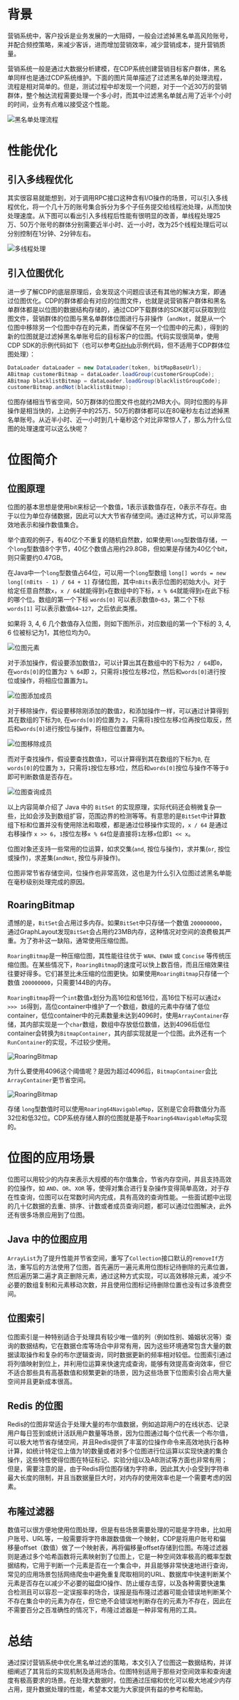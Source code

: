 # 背景

营销系统中，客户投诉是业务发展的一大阻碍，一般会过滤掉黑名单高风险账号，并配合频控策略，来减少客诉，进而增加营销效率，减少营销成本，提升营销质量。

营销系统一般是通过大数据分析建模，在CDP系统创建营销目标客户群体，黑名单同样也是通过CDP系统维护。下面的图片简单描述了过滤黑名单的处理流程，流程是相对简单的。但是，测试过程中却发现一个问题，对于一个近30万的营销群体，整个触达流程需要处理一个多小时，而其中过滤黑名单就占用了近半个小时的时间，业务有点难以接受这个性能。

![黑名单处理流程](images/blacklist_serial_flow.svg)

# 性能优化
## 引入多线程优化

其实很容易就能想到，对于调用RPC接口这种含有I/O操作的场景，可以引入多线程优化，将一个几十万的账号集合拆分为多个子任务提交给线程池处理，从而加快处理速度。从下图可以看出引入多线程后性能有很明显的改善，单线程处理25万、50万个账号的群体分别需要近半小时、近一小时，改为25个线程处理后可以分别控制在1分钟、2分钟左右。

![多线程处理](images/multithreading.svg)

## 引入位图优化

进一步了解CDP的底层原理后，会发现这个问题应该还有其他的解决方案，即通过位图优化。CDP的群体都会有对应的位图文件，也就是说营销客户群体和黑名单群体都是以位图的数据结构存储的，通过CDP下载群体的SDK就可以获取到位图文件，营销群体的位图与黑名单群体位图进行与非操作（`andNot`，就是从一个位图中移除另一个位图中存在的元素，而保留不在另一个位图中的元素），得到的新的位图就是过滤掉黑名单账号后的目标客户的位图。代码实现很简单，使用CDP SDK的示例代码如下（也可以参考[GitHub](https://github.com/howiefh/bitmap-example/blob/main/src/main/java/io/github/howiefh/bitmap/BitmapBlacklistOptimize.java)示例代码，但不适用于CDP群体位图处理）：

```java
DataLoader dataLoader = new DataLoader(token, bitMapBaseUrl);
ABitmap customerBitmap = dataLoader.loadGroup(customerGroupCode);
ABitmap blacklistBitmap = dataLoader.loadGroup(blacklistGroupCode);
customerBitmap.andNot(blacklistBitmap);
```

位图存储相当节省空间，50万群体的位图文件也就约2MB大小。同时位图的与非操作是相当快的，上边例子中的25万、50万的群体都可以在80毫秒左右过滤掉黑名单账号。从近半小时、近一小时到几十毫秒这个对比非常惊人了，那么为什么位图的处理速度可以这么快呢？

# 位图简介
## 位图原理

位图的基本思想是使用bit来标记一个数值，1表示该数值存在，0表示不存在。由于以位为单位存储数据，因此可以大大节省存储空间。通过这种方式，可以非常高效地表示和操作数值集合。

举个直观的例子，有40亿个不重复的随机自然数，如果使用`long`型数值存储，一个`long`型数值8个字节，40亿个数值占用约29.8GB，但如果是存储为40亿个bit，则只需要约0.47GB。

在Java中一个`long`型数值占64位，可以用一个`long`型数组 `long[] words = new long[(nBits - 1) / 64 + 1]` 存储位图，其中`nBits`表示位图的初始大小。对于给定任意自然数`x`，`x / 64`就能得到`x`在数组中的下标，`x % 64`就能得到`x`在此下标的哪个位。数组的第一个下标 `words[0]` 可以表示数值`0~63`，第二个下标 `words[1]` 可以表示数值`64~127`，之后依此类推。

如果将 3, 4, 6 几个数值存入位图，则如下图所示，对应数组的第一个下标的 3, 4, 6 位被标记为1，其他位均为0。

![位图元素](images/bitmap.svg)

对于添加操作，假设要添加数值`2`，可以计算出其在数组中的下标为`2 / 64`即`0`，在`words[0]`的位置为`2 % 64`即 `2`，只需将`1`按位左移`2`位，然后和`words[0]`进行按位或操作，将相应位置置为`1`。

![位图添加成员](images/bitmap_add.svg)

对于移除操作，假设要移除刚添加的数值`2`，和添加操作一样，可以通过计算得到其在数组的下标为`0`, 在`words[0]`的位置为 `2`，只需将`1`按位左移`2`位再按位取反，然后和`words[0]`进行按位与操作，将相应位置置为`0`。

![位图移除成员](images/bitmap_remove.svg)

而对于查找操作，假设要查找数值`3`，可以计算得到其在数组的下标为`0`, 在`words[0]`的位置为 `3`，只需将`1`按位左移`3`位，然后和`words[0]`按位与操作不等于`0`即可判断数值是否存在。

![位图查询成员](images/bitmap_get.svg)

以上内容简单介绍了 Java 中的 `BitSet` 的实现原理，实际代码还会稍微复杂一些，比如会涉及到数组扩容，范围边界的检测等等。有意思的是`BitSet`中计算数组下标和位置并没有使用除法和取模，都是通过位移操作实现的，`x / 64` 是通过右移操作 `x >> 6`，`1`按位左移`x % 64`位是直接将`1`左移`x`位即`1 << x`。

位图对象还支持一些常用的位运算，如求交集(`and`, 按位与操作)，求并集(`or`, 按位或操作)，求差集(`andNot`, 按位与非操作)。

位图非常节省存储空间，位操作也非常高效，这也是为什么引入位图过滤黑名单能在毫秒级别处理完成的原因。

## RoaringBitmap

遗憾的是，`BitSet`会占用过多内存。如果`BitSet`中只存储一个数值 `200000000`，通过GraphLayout发现`BitSet`会占用约23MB内存，这种情况对空间的浪费极其严重。为了弥补这一缺陷，通常使用压缩位图。

`RoaringBitmap`是一种压缩位图，其性能往往优于 `WAH`、`EWAH` 或 `Concise` 等传统压缩位图。在某些情况下，`RoaringBitmap`的速度可以快上数百倍，而且压缩效果往往要好得多。它们甚至比未压缩的位图更快。如果使用`RoaringBitmap`只存储一个数值 `200000000`，只需要144B的内存。

`RoaringBitmap`将一个`int`数值`x`划分为高16位和低16位，高16位下标可以通过`x >>> 16`得到，高位container中维护了一个数组，数组的元素中存储了低位container，低位container中的元素数量未达到4096时，使用`ArrayContainer`存储，其内部实现是一个`char`数组，数组中存放低位数值，达到4096后低位container会转换为`BitmapContainer`，其内部实现就是一个位图。此外还有一个`RunContainer`的实现，不过较少使用。

![RoaringBitmap](images/roaring_bitmap.svg)

为什么要使用4096这个阈值呢？是因为超过4096后，`BitmapContainer`会比`ArrayContainer`更节省空间。

![RoaringBitmap](images/container.svg)

存储 `long`型数值时可以使用`Roaring64NavigableMap`，区别是它会将数值分为高32位和低32位。CDP系统存储人群的位图就是基于`Roaring64NavigableMap`实现的。

# 位图的应用场景

位图可以用较少的内存来表示大规模的布尔值集合，节省内存空间，并且支持高效的位操作，如 `AND`、`OR`、`XOR` 等，使得对集合进行复杂操作变得简单高效，对于存在性查询，位图可以在常数时间内完成，具有高效的查询性能。一些面试题中出现的几十亿数据的去重、排序、计数或者成员查询问题，都可以通过位图解决，此外还有很多场景应用到了位图。

## Java 中的位图应用

`ArrayList`为了提升性能并节省空间，重写了`Collection`接口默认的`removeIf`方法，重写后的方法使用了位图，首先遍历一遍元素用位图标记待删除的元素位置，然后遍历第二遍才真正删除元素，通过这种方式实现，可以高效移除元素，减少不必要的数组复制和元素移动次数，并且使用位图标记待删除位置也没有过多浪费空间。

## 位图索引

位图索引是一种特别适合于处理具有较少唯一值的列（例如性别、婚姻状况等）查询的数据结构，它在数据仓库等场合中非常有用，因为这些环境通常包含大量的数据读取操作和复杂的布尔逻辑查询，同时数据更新的频率相对较低。位图索引通过将列值映射到位上，并利用位运算来快速完成查询，能够有效提高查询效率，但它不适合那些具有高基数值和频繁更新的场景，因为这些场景下位图索引会占用大量空间并且更新成本很高。

## Redis 的位图

Redis的位图非常适合于处理大量的布尔值数据，例如追踪用户的在线状态、记录用户每日签到或统计活跃用户数量等场景，因为位图通过每个位代表一个布尔值，可以极大地节省存储空间，并且Redis提供了丰富的位操作命令来高效地执行各种计算，如统计特定位上值为1的数量或者对多个位图进行位运算以实现快速的集合操作，这些特性使得位图在特征标记、实验分组以及AB测试等方面也非常有用；但是，需要注意的是，由于Redis将位图存储为字符串，因此其大小会受到字符串最大长度的限制，并且当数据量巨大时，对内存的使用效率也是一个需要考虑的因素。

## 布隆过滤器

数值可以很方便地使用位图处理，但是有些场景需要处理的可能是字符串，比如用户账号、URL等，一般需要将字符串跟数值做一个映射，CDP是将用户账号和偏移量offset（数值）做了一个映射表，再将偏移量offset存储到位图。布隆过滤器则是通过多个哈希函数将元素映射到了位图上，它是一种空间效率极高的概率型数据结构，它用于判断一个元素是否在一个集合中，并且能够非常快速地进行查询，常见的应用场景包括网络爬虫中避免重复爬取相同的URL、数据库中快速判断某个元素是否存在以减少不必要的磁盘IO操作、防止缓存击穿，以及各种需要快速集合检测且可以容忍一定误报率的场合，误报是指布隆过滤器可能会错误地判断某个不存在集合中的元素为存在，但它绝不会错误地判断存在的元素为不存在，因此在不需要百分之百准确性的情况下，布隆过滤器是一种非常有用的工具。

# 总结

通过探讨营销系统中优化黑名单过滤的策略，本文引入了位图这一数据结构，并详细阐述了其背后的实现机制及适用场合。位图特别适用于那些对空间效率和查询速度有极高要求的场景。在处理大数据时，位图通过压缩和优化可以极大地减少内存占用，提升数据处理的性能，希望本文能为大家提供有益的参考和帮助。
